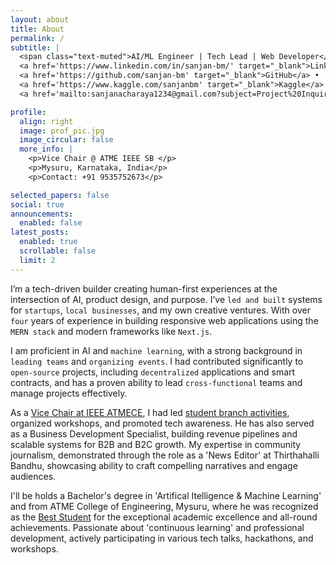 ```yaml
---
layout: about
title: About
permalink: /
subtitle: |
  <span class="text-muted">AI/ML Engineer | Tech Lead | Web Developer</span> •
  <a href='https://www.linkedin.com/in/sanjan-bm/' target="_blank">LinkedIn</a> •
  <a href='https://github.com/sanjan-bm' target="_blank">GitHub</a> •
  <a href='https://www.kaggle.com/sanjanbm' target="_blank">Kaggle</a> •
  <a href='mailto:sanjanacharaya1234@gmail.com?subject=Project%20Inquiry' target="_blank">Email</a>

profile:
  align: right
  image: prof_pic.jpg
  image_circular: false
  more_info: |
    <p>Vice Chair @ ATME IEEE SB </p>
    <p>Mysuru, Karnataka, India</p>
    <p>Contact: +91 9535752673</p>

selected_papers: false
social: true
announcements:
  enabled: false
latest_posts:
  enabled: true
  scrollable: false
  limit: 2
---
```


  I’m a tech-driven builder creating human-first experiences at the intersection of AI, product design, and purpose. I’ve `led and built` systems for `startups`, `local businesses`, and my own creative ventures. With over `four` years of experience in building responsive web applications using the `MERN stack` and modern frameworks like `Next.js`. 

  I am proficient in AI and `machine learning`, with a strong background in `leading teams` and `organizing events`. I had contributed significantly to `open-source` projects, including `decentralized` applications and smart contracts, and has a proven ability to lead `cross-functional` teams and manage projects effectively.

As a [Vice Chair at IEEE ATMECE](https://atme.edu.in/ieee-home-2/), I had led [student branch activities](https://www.linkedin.com/company/ieee-atmece/posts/?feedView=all), organized workshops, and promoted tech awareness. He has also served as a Business Development Specialist, building revenue pipelines and scalable systems for B2B and B2C growth. My expertise in community journalism, demonstrated through the role as a 'News Editor' at Thirthahalli Bandhu, showcasing ability to craft compelling narratives and engage audiences.

I'll be holds a Bachelor's degree in 'Artifical Itelligence & Machine Learning' and  from ATME College of Engineering, Mysuru, where he was recognized as the [Best Student](https://www.linkedin.com/feed/update/urn:li:activity:7274457876113317888/) for the exceptional academic excellence and all-round achievements. Passionate about 'continuous learning' and professional development, actively participating in various tech talks, hackathons, and workshops.
